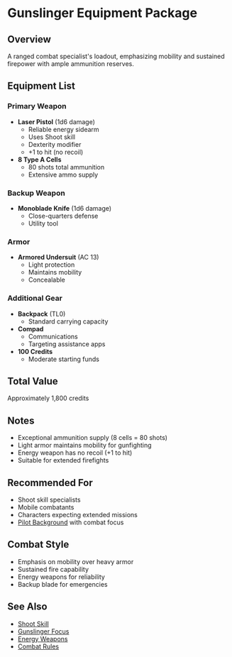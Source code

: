 # Gunslinger Equipment Package

## Overview
A ranged combat specialist's loadout, emphasizing mobility and sustained firepower with ample ammunition reserves.

## Equipment List

### Primary Weapon
- **Laser Pistol** (1d6 damage)
  - Reliable energy sidearm
  - Uses Shoot skill
  - Dexterity modifier
  - +1 to hit (no recoil)
- **8 Type A Cells**
  - 80 shots total ammunition
  - Extensive ammo supply

### Backup Weapon
- **Monoblade Knife** (1d6 damage)
  - Close-quarters defense
  - Utility tool

### Armor
- **Armored Undersuit** (AC 13)
  - Light protection
  - Maintains mobility
  - Concealable

### Additional Gear
- **Backpack** (TL0)
  - Standard carrying capacity
- **Compad**
  - Communications
  - Targeting assistance apps
- **100 Credits**
  - Moderate starting funds

## Total Value
Approximately 1,800 credits

## Notes
- Exceptional ammunition supply (8 cells = 80 shots)
- Light armor maintains mobility for gunfighting
- Energy weapon has no recoil (+1 to hit)
- Suitable for extended firefights

## Recommended For
- Shoot skill specialists
- Mobile combatants
- Characters expecting extended missions
- [Pilot Background](../backgrounds/pilot.md) with combat focus

## Combat Style
- Emphasis on mobility over heavy armor
- Sustained fire capability
- Energy weapons for reliability
- Backup blade for emergencies

## See Also
- [Shoot Skill](../skills/shoot.md)
- [Gunslinger Focus](../foci/combat/gunslinger.md)
- [Energy Weapons](../../equipment/weapons/ranged/energy/)
- [Combat Rules](../../systems/combat.md)